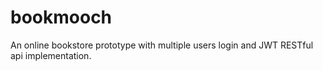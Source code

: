 # bookmooch
An online bookstore prototype with multiple users login and JWT RESTful api implementation. 
